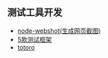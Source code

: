 

## 测试工具开发

 - [node-webshot(生成网页截图)](https://github.com/brenden/node-webshot/blob/master/README.md)
 - [5款测试框架](http://www.jianshu.com/p/b71bbf91021c)
 - [totoro]()